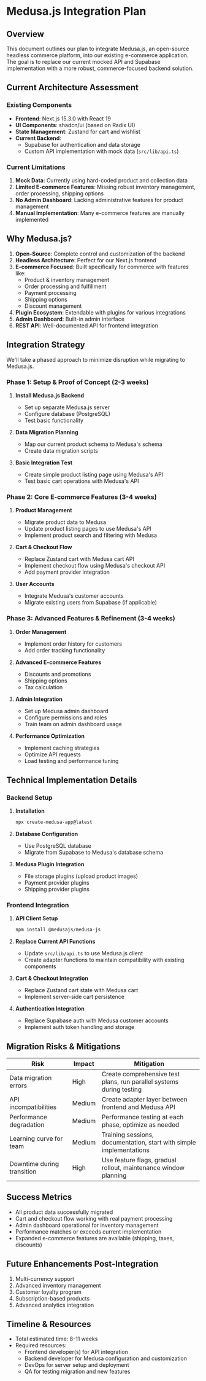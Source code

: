 # Medusa.js Integration Plan

## Overview

This document outlines our plan to integrate Medusa.js, an open-source headless commerce platform, into our existing e-commerce application. The goal is to replace our current mocked API and Supabase implementation with a more robust, commerce-focused backend solution.

## Current Architecture Assessment

### Existing Components

- **Frontend**: Next.js 15.3.0 with React 19
- **UI Components**: shadcn/ui (based on Radix UI)
- **State Management**: Zustand for cart and wishlist
- **Current Backend**: 
  - Supabase for authentication and data storage
  - Custom API implementation with mock data (`src/lib/api.ts`)

### Current Limitations

1. **Mock Data**: Currently using hard-coded product and collection data
2. **Limited E-commerce Features**: Missing robust inventory management, order processing, shipping options
3. **No Admin Dashboard**: Lacking administrative features for product management
4. **Manual Implementation**: Many e-commerce features are manually implemented

## Why Medusa.js?

1. **Open-Source**: Complete control and customization of the backend
2. **Headless Architecture**: Perfect for our Next.js frontend
3. **E-commerce Focused**: Built specifically for commerce with features like:
   - Product & inventory management
   - Order processing and fulfillment
   - Payment processing
   - Shipping options
   - Discount management
4. **Plugin Ecosystem**: Extendable with plugins for various integrations
5. **Admin Dashboard**: Built-in admin interface
6. **REST API**: Well-documented API for frontend integration

## Integration Strategy

We'll take a phased approach to minimize disruption while migrating to Medusa.js.

### Phase 1: Setup & Proof of Concept (2-3 weeks)

1. **Install Medusa.js Backend**
   - Set up separate Medusa.js server
   - Configure database (PostgreSQL)
   - Test basic functionality
   
2. **Data Migration Planning**
   - Map our current product schema to Medusa's schema
   - Create data migration scripts
   
3. **Basic Integration Test**
   - Create simple product listing page using Medusa's API
   - Test basic cart operations with Medusa's API

### Phase 2: Core E-commerce Features (3-4 weeks)

1. **Product Management**
   - Migrate product data to Medusa
   - Update product listing pages to use Medusa's API
   - Implement product search and filtering with Medusa
   
2. **Cart & Checkout Flow**
   - Replace Zustand cart with Medusa cart API
   - Implement checkout flow using Medusa's checkout API
   - Add payment provider integration
   
3. **User Accounts**
   - Integrate Medusa's customer accounts
   - Migrate existing users from Supabase (if applicable)

### Phase 3: Advanced Features & Refinement (3-4 weeks)

1. **Order Management**
   - Implement order history for customers
   - Add order tracking functionality
   
2. **Advanced E-commerce Features**
   - Discounts and promotions
   - Shipping options
   - Tax calculation
   
3. **Admin Integration**
   - Set up Medusa admin dashboard
   - Configure permissions and roles
   - Train team on admin dashboard usage

4. **Performance Optimization**
   - Implement caching strategies
   - Optimize API requests
   - Load testing and performance tuning

## Technical Implementation Details

### Backend Setup

1. **Installation**
   ```bash
   npx create-medusa-app@latest
   ```

2. **Database Configuration**
   - Use PostgreSQL database
   - Migrate from Supabase to Medusa's database schema

3. **Medusa Plugin Integration**
   - File storage plugins (upload product images)
   - Payment provider plugins
   - Shipping provider plugins

### Frontend Integration

1. **API Client Setup**
   ```bash
   npm install @medusajs/medusa-js
   ```

2. **Replace Current API Functions**
   - Update `src/lib/api.ts` to use Medusa.js client
   - Create adapter functions to maintain compatibility with existing components

3. **Cart & Checkout Integration**
   - Replace Zustand cart state with Medusa cart
   - Implement server-side cart persistence

4. **Authentication Integration**
   - Replace Supabase auth with Medusa customer accounts
   - Implement auth token handling and storage

## Migration Risks & Mitigations

| Risk | Impact | Mitigation |
|------|--------|------------|
| Data migration errors | High | Create comprehensive test plans, run parallel systems during testing |
| API incompatibilities | Medium | Create adapter layer between frontend and Medusa API |
| Performance degradation | Medium | Performance testing at each phase, optimize as needed |
| Learning curve for team | Medium | Training sessions, documentation, start with simple implementations |
| Downtime during transition | High | Use feature flags, gradual rollout, maintenance window planning |

## Success Metrics

- All product data successfully migrated
- Cart and checkout flow working with real payment processing
- Admin dashboard operational for inventory management
- Performance matches or exceeds current implementation
- Expanded e-commerce features are available (shipping, taxes, discounts)

## Future Enhancements Post-Integration

1. Multi-currency support
2. Advanced inventory management
3. Customer loyalty program
4. Subscription-based products
5. Advanced analytics integration

## Timeline & Resources

- Total estimated time: 8-11 weeks
- Required resources:
  - Frontend developer(s) for API integration
  - Backend developer for Medusa configuration and customization
  - DevOps for server setup and deployment
  - QA for testing migration and new features 
